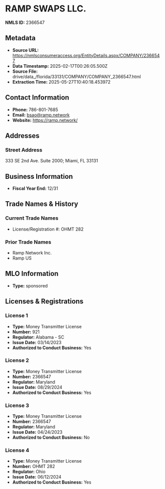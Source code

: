 # RAMP SWAPS LLC.

**NMLS ID:** 2366547

## Metadata
- **Source URL:** https://nmlsconsumeraccess.org/EntityDetails.aspx/COMPANY/2366547
- **Data Timestamp:** 2025-02-17T00:26:05.500Z
- **Source File:** drive/data_/florida/33131/COMPANY/COMPANY_2366547.html
- **Extraction Time:** 2025-05-27T10:40:18.453972

## Contact Information
- **Phone:** 786-801-7685
- **Email:** bsao@ramp.network
- **Website:** https://ramp.network/

## Addresses
### Street Address
333 SE 2nd Ave. Suite 2000; Miami, FL 33131

## Business Information
- **Fiscal Year End:** 12/31

## Trade Names & History
### Current Trade Names
- License/Registration #: OHMT 282

### Prior Trade Names
- Ramp Network Inc.
- Ramp US

## MLO Information
- **Type:** sponsored

## Licenses & Registrations

### License 1
- **Type:** Money Transmitter License
- **Number:** 921
- **Regulator:** Alabama - SC
- **Issue Date:** 03/14/2023
- **Authorized to Conduct Business:** Yes

### License 2
- **Type:** Money Transmitter License
- **Number:** 2366547
- **Regulator:** Maryland
- **Issue Date:** 08/29/2024
- **Authorized to Conduct Business:** Yes

### License 3
- **Type:** Money Transmitter License
- **Number:** 2366547
- **Regulator:** Maryland
- **Issue Date:** 04/24/2023
- **Authorized to Conduct Business:** No

### License 4
- **Type:** Money Transmitter License
- **Number:** OHMT 282
- **Regulator:** Ohio
- **Issue Date:** 06/12/2024
- **Authorized to Conduct Business:** Yes
